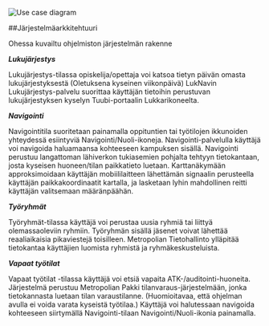 


![Use case diagram](http://users.metropolia.fi/~arttusp/Pyramidi.png)

##Järjestelmäarkkitehtuuri

Ohessa kuvailtu ohjelmiston järjestelmän rakenne

***Lukujärjestys***



Lukujärjestys-tilassa opiskelija/opettaja voi katsoa tietyn päivän omasta lukujärjestyksestä (Oletuksena kyseinen viikonpäivä)
LukNavin Lukujärjestys-palvelu suorittaa käyttäjän tietoihin perustuvan lukujärjestyksen kyselyn Tuubi-portaalin Lukkarikoneelta.

***Navigointi***


Navigointitila suoritetaan painamalla oppituntien tai työtilojen ikkunoiden yhteydessä esiintyviä Navigointi/Nuoli-ikoneja. Navigointi-palvelulla käyttäjä voi navigoida haluamaansa
kohteeseen kampuksen sisällä. Navigointi perustuu langattoman lähiverkon tukiasemien pohjalta tehtyyn tietokantaan, josta kyseisen huoneen/tilan
paikkatieto luetaan. Karttanäkymään approksimoidaan käyttäjän mobiililaitteen lähettämän signaalin perusteella käyttäjän paikkakoordinaatit kartalla, ja lasketaan 
lyhin mahdollinen reitti käyttäjän valitsemaan määränpäähän.


***Työryhmät***


Työryhmät-tilassa käyttäjä voi perustaa uusia ryhmiä tai liittyä olemassaoleviin ryhmiin. Työryhmän sisällä jäsenet voivat lähettää reaaliaikaisia pikaviestejä toisilleen. 
Metropolian Tietohallinto ylläpitää tietokantaa käyttäjien luomista ryhmistä ja ryhmäkeskusteluista. 

***Vapaat työtilat***



Vapaat työtilat -tilassa käyttäjä voi etsiä vapaita ATK-/auditointi-huoneita. Järjestelmä perustuu Metropolian Pakki tilanvaraus-järjestelmään,
jonka tietokannasta luetaan tilan varaustilanne. (Huomioitavaa, että ohjelman avulla ei voida varata kyseistä työtilaa.)
Käyttäjä voi halutessaan navigoida kohteeseen siirtymällä Navigointi-tilaan Navigointi/Nuoli-ikonia painamalla.

